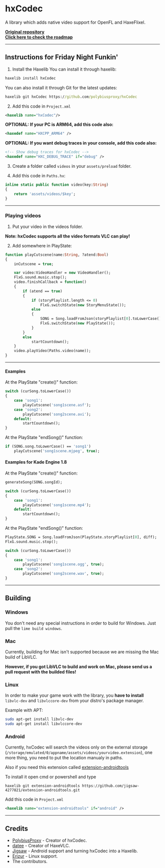 # hxCodec
A library which adds native video support for OpenFL and HaxeFlixel.

**[Original repository](https://github.com/polybiusproxy/PolyEngine)**          
**[Click here to check the roadmap](https://github.com/polybiusproxy/hxCodec/projects/1)**

--------------------------

## Instructions for Friday Night Funkin'

1. Install the Haxelib
You can install it through haxelib:
```cmd
haxelib install hxCodec
```

You can also install it through Git for the latest updates:
```cmd
haxelib git hxCodec https://github.com/polybiusproxy/hxCodec
```

2. Add this code in `Project.xml`
```xml
<haxelib name="hxCodec"/>
```

**OPTIONAL: If your PC is ARM64, add this code also:**
```xml
<haxedef name="HXCPP_ARM64" />
```

**OPTIONAL: If you want debug traces in your console, add this code also:**
```xml
<!-- Show debug traces for hxCodec -->
<haxedef name="HXC_DEBUG_TRACE" if="debug" />
```

3. Create a folder called `videos` in your `assets/preload` folder.

4. Add this code in `Paths.hx`:
```haxe
inline static public function video(key:String)
{
	return 'assets/videos/$key';
}
```

--------------------------

### Playing videos

1. Put your video in the videos folder.

**Note: hxCodec supports all the video formats VLC can play!**

2. Add somewhere in PlayState:
```haxe
function playCutscene(name:String, ?atend:Bool)
{
	inCutscene = true;

	var video:VideoHandler = new VideoHandler();
	FlxG.sound.music.stop();
	video.finishCallback = function()
	{
		if (atend == true)
		{
			if (storyPlaylist.length <= 0)
				FlxG.switchState(new StoryMenuState());
			else
			{
				SONG = Song.loadFromJson(storyPlaylist[0].toLowerCase());
				FlxG.switchState(new PlayState());
			}
		}
		else
			startCountdown();
	}
	video.playVideo(Paths.video(name));
}
```

--------------------------

#### Examples

At the PlayState "create()" function:
```haxe
switch (curSong.toLowerCase())
{
	case 'song1':
		playCutscene('song1scene.asf');
	case 'song2':
		playCutscene('song2scene.avi');
	default:
		startCountdown();
}
```

At the PlayState "endSong()" function:
```haxe
if (SONG.song.toLowerCase() == 'song1')
	playCutscene('song1scene.mjpeg', true);
```

#### Examples for Kade Engine 1.8

At the PlayState "create()" function:
```haxe
generateSong(SONG.songId);

switch (curSong.toLowerCase())
{
	case 'song1':
		playCutscene('song1scene.mp4');
	default:
		startCountdown();
}

```

At the PlayState "endSong()" function:
```haxe
PlayState.SONG = Song.loadFromJson(PlayState.storyPlaylist[0], diff);
FlxG.sound.music.stop();

switch (curSong.toLowerCase())
{
	case 'song1':
		playCutscene('song1scene.ogg', true);
	case 'song2':
		playCutscene('song2scene.wav', true);
}
```

--------------------------

## Building

### Windows

You don't need any special instructions in order to build for Windows.
Just pull the `lime build windows`.

### Mac

Currently, building for Mac isn't supported because we are missing the Mac build of LibVLC.

**However, if you got LibVLC to build and work on Mac, please send us a pull request with the builded files!**

### Linux

In order to make your game work with the library, you **have to install** `libvlc-dev` and `libvlccore-dev` from your distro's package manager.

Example with APT:
```bash
sudo apt-get install libvlc-dev
sudo apt-get install libvlccore-dev
```

### Android

Currently, hxCodec will search the videos only on the external storage (`/storage/emulated/0/appname/assets/videos/yourvideo.extension`), one more thing, you need to put the location manualy in paths.

Also if you need this extension called [extension-androidtools](https://github.com/jigsaw-4277821/extension-androidtools)

To install it open cmd or powershell and type
```shell
haxelib git extension-androidtools https://github.com/jigsaw-4277821/extension-androidtools.git
```

Add this code in `Project.xml`
```xml
<haxelib name="extension-androidtools" if="android" />
```

--------------------------

## Credits

- [PolybiusProxy](https://github.com/polybiusproxy) - Creator of hxCodec.
- [datee](https://github.com/datee) - Creator of HaxeVLC.
- [Jigsaw](https://github.com/jigsaw-4277821) - Android support and turning hxCodec into a Haxelib.
- [Erizur](https://github.com/Erizur) - Linux support.
- The contributors.
